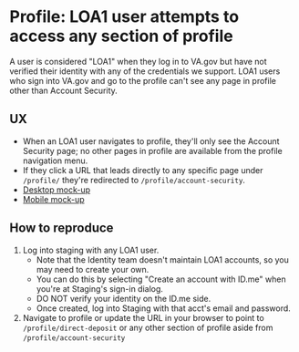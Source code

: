 # Profile: LOA1 user attempts to access any section of profile

A user is considered "LOA1" when they log in to VA.gov but have not verified their identity with any of the credentials we support. LOA1 users who sign into VA.gov and go to the profile can't see any page in profile other than Account Security. 

## UX
- When an LOA1 user navigates to profile, they'll only see the Account Security page; no other pages in profile are available from the profile navigation menu.
- If they click a URL that leads directly to any specific page under `/profile/` they're redirected to `/profile/account-security`.
- [Desktop mock-up](https://www.sketch.com/s/ebd4596f-0707-46cb-941e-247a808725cc/a/DPDQDwq)
- [Mobile mock-up](https://www.sketch.com/s/ebd4596f-0707-46cb-941e-247a808725cc/a/zx0boLr)

## How to reproduce
1. Log into staging with any LOA1 user. 
   - Note that the Identity team doesn't maintain LOA1 accounts, so you may need to create your own. 
   - You can do this by selecting "Create an account with ID.me" when you're at Staging's sign-in dialog. 
   - DO NOT verify your identity on the ID.me side.  
   - Once created, log into Staging with that acct's email and password.
2. Navigate to profile or update the URL in your browser to point to `/profile/direct-deposit` or any other section of profile aside from `/profile/account-security`

